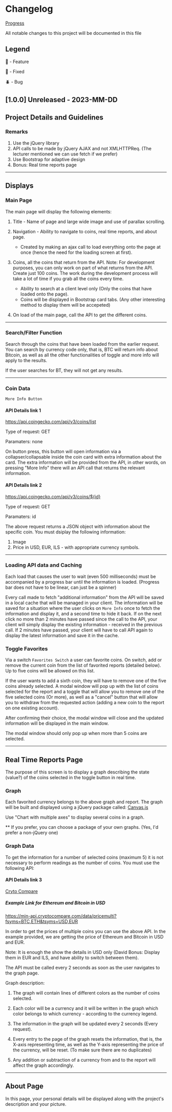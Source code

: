 # Changelog

[Progress](./PROGRESS.md)

All notable changes to this project will be documented in this file

## Legend

🚀 - Feature

💉 - Fixed

🪲 - Bug

## [1.0.0] Unreleased - 2023-MM-DD

## Project Details and Guidelines

### Remarks

1. Use the jQuery library
2. API calls to be made by jQuery AJAX and not XMLHTTPReq. (The lecturer mentioned we can use fetch if we prefer)
3. Use Bootstrap for adaptive design
4. Bonus: Real time reports page

---

## Displays

### Main Page

The main page will display the following elements:

1. Title - Name of page and large wide image and use of parallax scrolling.
2. Navigation - Ability to navigate to coins, real time reports, and about page.
    - Created by making an ajax call to load everything onto the page at once (hence the need for the loading screen at first).

3. Coins, all the coins that return from the API. Note: For development purposes, you can only work on part of what returns from the API. Create just 100 coins. The work during the development process will take a lot of time if you grab all the coins every time.
    - Ability to search at a client level only (Only the coins that have loaded onto the page).
    - Coins will be displayed in Bootstrap card tabs. (Any other interesting method to display them will be accepeted)
4. On load of the main page, call the API to get the different coins.

---

### Search/Filter Function

Search through the coins that have been loaded from the earlier request. You can search by currency code only, that is, BTC will return info about Bitcoin, as well as all the other functionalities of toggle and more info will apply to the results.

If the user searches for BT, they will not get any results.

---

### Coin Data

`More Info Button`

#### API Details link 1

<https://api.coingecko.com/api/v3/coins/list>

Type of request: GET

Paramaters: none

On button press, this button will open information via a collapser/collapsable inside the coin card with extra information about the card. The extra information will be provided from the API, in other words, on pressing "More Info" there will an API call that returns the relevant information.

#### API Details link 2

<https://api.coingecko.com/api/v3/coins/${id}>

Type of request: GET

Paramaters: id

The above request returns a JSON object with information about the specific coin. You must dsiplay the following information:

1. Image
2. Price in USD, EUR, ILS - with appropriate currency symbols.

---

### Loading API data and Caching

Each load that causes the user to wait (even 500 milliseconds) must be accompanied by a progress bar until the information is loaded. (Progress bar does not have to be linear, can just be a spinner)

Every call made to fetch "additional information" from the API will be saved in a local cache that will be managed in your client.  The information will be saved for a situation where the user clicks on `More Info` once to fetch the information and display it, and a second time to hide it back. If on the next click no more than 2 minutes have passed since the call to the API, your client will simply display the existing information - received in the previous call. If 2 minutes have passed, your client will have to call API again to display the latest information and save it in the cache.

### Toggle Favorites

Via a switch `Favorites Switch` a user can favorite coins. On switch, add or remove the current coin from the list of favorited reports (detailed below). Up to five coins will be allowed on this list.

If the user wants to add a sixth coin, they will have to remove one of the five coins already selected. A modal window will pop up with the list of coins selected for the report and a toggle that will allow you to remove one of the five selected coins (Or more), as well as a "cancel" button that will allow you to withdraw from the requested action (adding a new coin to the report on one existing account).

After confirming their choice, the modal window will close and the updated information will be displayed in the main window.

The modal window should only pop up when more than 5 coins are selected.

---

## Real Time Reports Page

The purpose of this screen is to display a graph describing the state (value?) of the coins selected in the toggle button in real time.

### Graph

Each favorited currency belongs to the above graph and report. The graph will be built and displayed using a jQuery package called: [Canvas.js](https://canvasjs.com/jquery-charts)

Use "Chart with multiple axes" to display several coins in a graph.

** If you prefer, you can choose a package of your own graphs. (Yes, I'd prefer a non-jQuery one)

### Graph Data

To get the information for a number of selected coins (maximum 5) it is not necessary to perform readings as the number of coins. You must use the following API:

#### API Details link 3

[Cryto Compare](https://min-api.cryptocompare.com/documentation)

##### Example Link for Ethereum and Bitcoin in USD

<https://min-api.cryptocompare.com/data/pricemulti?fsyms=BTC,ETH&tsyms=USD,EUR>

In order to get the prices of multiple coins you can use the above API. In the example provided, we are getting the price of Ethereum and Bitcoin in USD and EUR.

Note: It is enough the show the details in USD only (David Bonus: Display them in EUR and ILS, and have ability to switch between them).

The API must be called every 2 seconds as soon as the user navigates to the graph page.

Graph description:

1. The graph will contain lines of different colors as the number of coins selected.

2. Each color will be a currency and it will be written in the graph which color belongs to which currency - according to the currency legend.

3. The information in the graph will be updated every 2 seconds (Every request).

4. Every entry to the page of the graph resets the information, that is, the X-axis representing time, as well as the Y-axis representing the price of the currency, will be reset. (To make sure there are no duplicates)

5. Any addition or subtraction of a currency from and to the report will affect the graph accordingly.

---

## About Page

In this page, your personal details will be displayed along with the project's description and your picture.
